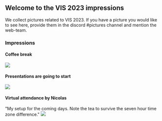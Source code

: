 ## Welcome to the VIS 2023 impressions

We collect pictures related to VIS 2023. If you have a picture you would like to see here, provide them in the discord #pictures channel and mention the web-team.

### Impressions 


#### Coffee break

<img src="https://ieeevis.b-cdn.net/vis_2023/impressions/coffee_break_sunday.jpg" class="img-fluid"> 



#### Presentations are going to start

<img src="https://ieeevis.b-cdn.net/vis_2023/impressions/presentations_are_going_to_start.jpg" class="img-fluid"> 


#### Virtual attendance by Nicolas
"My setup for the coming days. Note the tea to survive the seven hour time zone difference."
<img src="https://ieeevis.b-cdn.net/vis_2023/impressions/virtual_impression_by_nicolas.jpg" class="img-fluid"> 